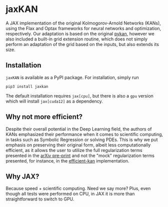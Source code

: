 # jaxKAN

A JAX implementation of the original Kolmogorov-Arnold Networks (KANs), using the Flax and Optax frameworks for neural networks and optimization, respectively. Our adaptation is based on the original [pykan](https://github.com/KindXiaoming/pykan), however we also included a built-in grid extension routine, which does not simply perform an adaptation of the grid based on the inputs, but also extends its size.


## Installation

`jaxKAN` is available as a PyPI package. For installation, simply run

```
pip3 install jaxkan
```

The default installation requires `jax[cpu]`, but there is also a `gpu` version which will install `jax[cuda12]` as a dependency.


## Why not more efficient?

Despite their overall potential in the Deep Learning field, the authors of KANs emphasized their performance when it comes to scientific computing, in tasks such as Symbolic Regression or solving PDEs. This is why we put emphasis on preserving their original form, albeit less computationally efficient, as it allows the user to utilize the full regularization terms presented in the [arXiv pre-print](https://arxiv.org/abs/2404.19756) and not the "mock" regularization terms presented, for instance, in the [efficient-kan](https://github.com/Blealtan/efficient-kan/tree/master) implementation.


## Why JAX?

Because speed + scientific computing. Need we say more? Plus, even though all tests were performed on CPU, in JAX it is more than straightforward to switch to GPU.
